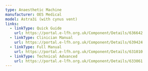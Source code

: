 ```yaml
---
type: Anaesthetic Machine
manufacturer: OES Medical
model: Astra3i (with cynus vent)
links:
  - linkType: Quick Guide
    url: https://portal.e-lfh.org.uk/Component/Details/636642
  - linkType: Clinician Manual
    url: https://portal.e-lfh.org.uk/Component/Details/639424
  - linkType: Full Manual
    url: https://portal.e-lfh.org.uk/Component/Details/631010
  - linkType: Technical Advanced
    url: https://portal.e-lfh.org.uk/Component/Details/633061
---
```

